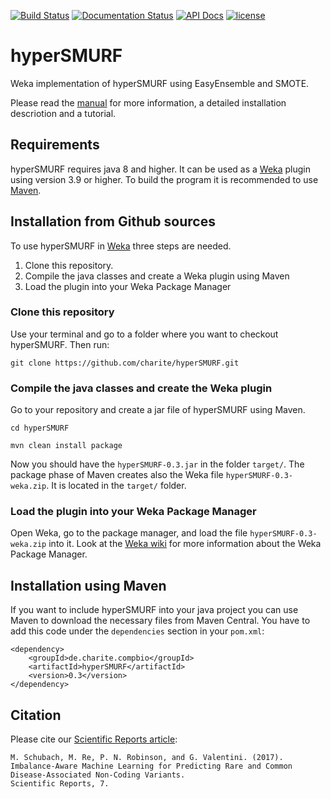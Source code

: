[![Build Status](https://travis-ci.org/charite/hyperSMURF.svg?branch=master)](https://travis-ci.org/charite/hyperSMURF)
[![Documentation Status](https://readthedocs.org/projects/hypersmurf/badge/?version=master)](https://hypersmurf.readthedocs.io/en/master/?badge=master)
[![API Docs](https://img.shields.io/badge/api-v0.3-blue.svg?style=flat)](https://javadoc.io/doc/de.charite.compbio/hyperSMURF/)
[![license](https://img.shields.io/badge/licence-GNU%20GPLv3-blue.svg)](https://www.gnu.org/licenses/gpl-3.0.txt)


# hyperSMURF

Weka implementation of hyperSMURF using EasyEnsemble and SMOTE.

Please read the [manual](https://hyperSMURF.readthedocs.org) for more information, a detailed installation descriotion and a tutorial.

## Requirements

hyperSMURF requires java 8 and higher. It can be used as a [Weka](http://www.cs.waikato.ac.nz/~ml/weka/) plugin using version 3.9 or higher. To build the program it is recommended to use [Maven](https://maven.apache.org/).

## Installation from Github sources

To use hyperSMURF in [Weka](http://www.cs.waikato.ac.nz/~ml/weka/) three steps are needed.

1. Clone this repository.
2. Compile the java classes and create a Weka plugin using Maven   
3. Load the plugin into your Weka Package Manager

### Clone this repository

Use your terminal and go to a folder where you want to checkout hyperSMURF. Then run:

```
git clone https://github.com/charite/hyperSMURF.git
```

### Compile the java classes and create the Weka plugin

Go to your repository and create a jar file of hyperSMURF using Maven.

```
cd hyperSMURF

mvn clean install package
```

Now you should have the  `hyperSMURF-0.3.jar` in the folder `target/`. The package phase of Maven creates also the Weka  file `hyperSMURF-0.3-weka.zip`. It is located in the `target/` folder.

### Load the plugin into your Weka Package Manager

Open Weka, go to the package manager, and load the file `hyperSMURF-0.3-weka.zip` into it.  Look at the [Weka wiki](http://weka.wikispaces.com/How+do+I+use+the+package+manager%3F) for more information about the Weka Package Manager.

## Installation using Maven

If you want to include hyperSMURF into your java project you can use Maven to download the necessary files from Maven Central. You have to add this code under the `dependencies` section in your `pom.xml`:

```
<dependency>
	<groupId>de.charite.compbio</groupId>
	<artifactId>hyperSMURF</artifactId>
	<version>0.3</version>
</dependency>
```  

## Citation

Please cite our [Scientific Reports article](https://doi.org/10.1038/s41598-017-03011-5):

```
M. Schubach, M. Re, P. N. Robinson, and G. Valentini. (2017).
Imbalance-Aware Machine Learning for Predicting Rare and Common Disease-Associated Non-Coding Variants.
Scientific Reports, 7.
```
